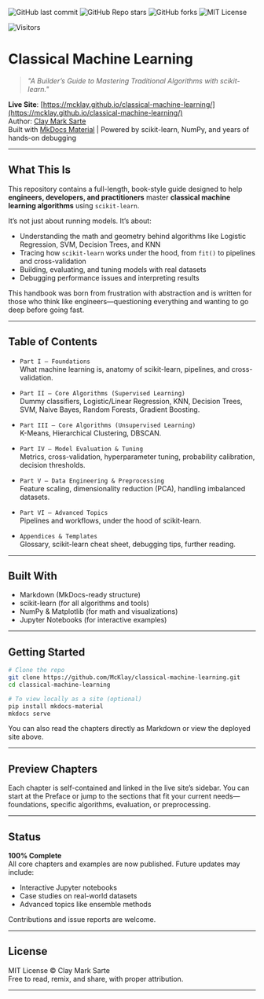 ![GitHub last commit](https://img.shields.io/github/last-commit/McKlay/classical-machine-learning)
![GitHub Repo stars](https://img.shields.io/github/stars/McKlay/classical-machine-learning?style=social)
![GitHub forks](https://img.shields.io/github/forks/McKlay/classical-machine-learning?style=social)
![MIT License](https://img.shields.io/github/license/McKlay/classical-machine-learning)

![Visitors](https://visitor-badge.laobi.icu/badge?page_id=McKlay.classical-machine-learning)

# Classical Machine Learning

> *"A Builder’s Guide to Mastering Traditional Algorithms with scikit-learn."*

**Live Site**: [https://mcklay.github.io/classical-machine-learning/](https://mcklay.github.io/classical-machine-learning/)  
Author: [Clay Mark Sarte](https://github.com/McKlay)  
Built with [MkDocs Material](https://squidfunk.github.io/mkdocs-material/) | Powered by scikit-learn, NumPy, and years of hands-on debugging

---

## What This Is

This repository contains a full-length, book-style guide designed to help **engineers, developers, and practitioners** master **classical machine learning algorithms** using `scikit-learn`.

It’s not just about running models. It’s about:

- Understanding the math and geometry behind algorithms like Logistic Regression, SVM, Decision Trees, and KNN
- Tracing how `scikit-learn` works under the hood, from `fit()` to pipelines and cross-validation
- Building, evaluating, and tuning models with real datasets
- Debugging performance issues and interpreting results

This handbook was born from frustration with abstraction and is written for those who think like engineers—questioning everything and wanting to go deep before going fast.

---

## Table of Contents

- `Part I – Foundations`  
  What machine learning is, anatomy of scikit-learn, pipelines, and cross-validation.

- `Part II – Core Algorithms (Supervised Learning)`  
  Dummy classifiers, Logistic/Linear Regression, KNN, Decision Trees, SVM, Naive Bayes, Random Forests, Gradient Boosting.

- `Part III – Core Algorithms (Unsupervised Learning)`  
  K-Means, Hierarchical Clustering, DBSCAN.

- `Part IV – Model Evaluation & Tuning`  
  Metrics, cross-validation, hyperparameter tuning, probability calibration, decision thresholds.

- `Part V – Data Engineering & Preprocessing`  
  Feature scaling, dimensionality reduction (PCA), handling imbalanced datasets.

- `Part VI – Advanced Topics`  
  Pipelines and workflows, under the hood of scikit-learn.

- `Appendices & Templates`  
  Glossary, scikit-learn cheat sheet, debugging tips, further reading.

---

## Built With

- Markdown (MkDocs-ready structure)  
- scikit-learn (for all algorithms and tools)  
- NumPy & Matplotlib (for math and visualizations)  
- Jupyter Notebooks (for interactive examples)

---

## Getting Started

```bash
# Clone the repo
git clone https://github.com/McKlay/classical-machine-learning.git
cd classical-machine-learning

# To view locally as a site (optional)
pip install mkdocs-material
mkdocs serve
```

You can also read the chapters directly as Markdown or view the deployed site above.

---

## Preview Chapters

Each chapter is self-contained and linked in the live site’s sidebar. You can start at the Preface or jump to the sections that fit your current needs—foundations, specific algorithms, evaluation, or preprocessing.

---

## Status

**100% Complete**  
All core chapters and examples are now published. Future updates may include:

* Interactive Jupyter notebooks
* Case studies on real-world datasets
* Advanced topics like ensemble methods

Contributions and issue reports are welcome.

---

## License

MIT License © Clay Mark Sarte  
Free to read, remix, and share, with proper attribution.

---